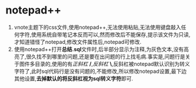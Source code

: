# notepad++
1. vnote主题下的css文件,使用notepad++,无法使用粘贴,无法使用键盘敲入任何字符,使用系统自带笔记本反而可以,然而修改后不能保存,提示该文件为只读,才知道错怪了notepad,修改文件属性后,notepad可修改.
2. 使用notepad++打开**总结.sql**文件时,后半部分显示为注释,为灰色文本,没有高亮了,很久找不到哪里的问题,还是要在出问题的行上找毛病.事实是,问题行是关于图件多目录的,使用的有*正斜杠* **/**,*反斜杠* **\\**,反斜杠被notepad默认识别为转义字符了,此时sql代码行是没有问题的,不能修改,所以修改notepad设置,最下边其他设置,**去掉默认的将反斜杠视为sql转义字符**即可.